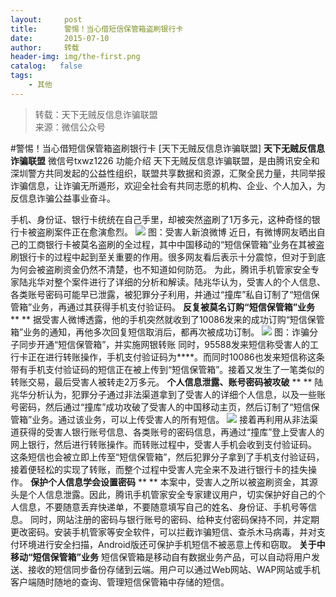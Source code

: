 ```yaml
---
layout:     post
title:      警惕！当心借短信保管箱盗刷银行卡
date:       2015-07-10
author:     转载
header-img: img/the-first.png
catalog:   false
tags:
    - 其他
---
```


<blockquote><p>转载：天下无贼反信息诈骗联盟<br>
来源：微信公众号</p></blockquote>

#警惕！当心借短信保管箱盗刷银行卡
[天下无贼反信息诈骗联盟]
**天下无贼反信息诈骗联盟**
微信号txwz1226
功能介绍
天下无贼反信息诈骗联盟，是由腾讯安全和深圳警方共同发起的公益性组织，联盟共享数据和资源，汇聚全民力量，共同举报诈骗信息，让诈骗无所遁形，欢迎全社会有共同志愿的机构、企业、个人加入，为反信息诈骗公益事业奋斗。

手机、身份证、银行卡统统在自己手里，却被突然盗刷了1万多元，这种奇怪的银行卡被盗刷案件正在愈演愈烈。
![]({{site.baseurl}}/postimg/3Frx8wcpibSsYxx7jib484XqbUvicgsbuGYyW3AOmgpcVliaLfs7XNIibr1PKgeWlGvIOm98yiaOuxibIqXwtSZFyYTVg.jpeg)
图：受害人新浪微博
近日，有微博网友晒出自己的工商银行卡被莫名盗刷的全过程，其中中国移动的“短信保管箱”业务在其被盗刷银行卡的过程中起到至关重要的作用。很多网友看后表示十分震惊，但对于到底为何会被盗刷资金仍然不清楚，也不知道如何防范。
为此，腾讯手机管家安全专家陆兆华对整个案件进行了详细的分析和解读。陆兆华认为，受害人的个人信息、各类账号密码可能早已泄露，被犯罪分子利用，并通过“撞库”私自订制了“短信保管箱”业务，再通过其获得手机支付验证码。
**反复被莫名订购“短信保管箱”业务**
**
**
据受害人微博透露，他的手机突然就收到了10086发来的成功订购“短信保管箱”业务的通知，再他多次回复短信取消后，都再次被成功订制。
![]({{site.baseurl}}/postimg/3Frx8wcpibSsYxx7jib484XqbUvicgsbuGYjRfSbuDgUKKNZPibjm22qDNzGcn4dkgkoZl5NdGH2KSHqNx8Guib31GA.jpeg)
图：诈骗分子同步开通“短信保管箱”，并实施网银转账
同时，95588发来短信称受害人的工行卡正在进行转账操作，手机支付验证码为****。而同时10086也发来短信称这条带有手机支付验证码的短信正在被上传到“短信保管箱”。接着又发生了一笔类似的转账交易，最后受害人被转走2万多元。
**个人信息泄露、账号密码被攻破**
**
**
陆兆华分析认为，犯罪分子通过非法渠道拿到了受害人的详细个人信息，以及一些账号密码，然后通过“撞库”成功攻破了受害人的中国移动主页，然后订制了“短信保管箱”业务。通过该业务，可以上传受害人的所有短信。
![]({{site.baseurl}}/postimg/3Frx8wcpibSsYxx7jib484XqbUvicgsbuGYJlwuR1eRxljIH9ksq05PVWPVWC6VbcbYXbSbRta8pEIZmfCvx3X1IQ.jpeg)
接着再利用从非法渠道获得的受害人银行账号信息、各类账号的密码信息，再通过“撞库”登上受害人的网上银行，然后进行转账操作。而转账过程中，受害人手机会收到支付验证码。
这条短信也会被立即上传至“短信保管箱”，然后犯罪分子拿到了手机支付验证码，接着便轻松的实现了转账，而整个过程中受害人完全来不及进行银行卡的挂失操作。
**保护个人信息学会设置密码**
**
**
本案中，受害人之所以被盗刷资金，其源头是个人信息泄露。因此，腾讯手机管家安全专家建议用户，切实保护好自己的个人信息，不要随意丢弃快递单，不要随意填写自己的姓名、身份证、手机号等信息。
同时，网站注册的密码与银行账号的密码、给种支付密码保持不同，并定期更改密码。安装手机管家等安全软件，可以拦截诈骗短信、查杀木马病毒，并对支付环境进行安全扫描，Android版还可保护手机短信不被恶意上传和窃取。
**关于中移动“短信保管箱”业务**
短信保管箱是移动自有数据业务产品，可以自动将用户发送、接收的短信同步备份存储到云端。用户可以通过Web网站、WAP网站或手机客户端随时随地的查询、管理短信保管箱中存储的短信。
